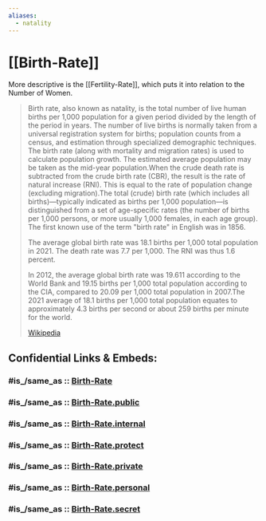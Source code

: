 ```yaml
---
aliases:
  - natality
---
```


# [[Birth-Rate]] 

More descriptive is the [[Fertility-Rate]], which puts it into relation to the Number of Women. 

> Birth rate, also known as natality, is the total number of live human births per 1,000 population for a given period divided by the length of the period in years. The number of live births is normally taken from a universal registration system for births; population counts from a census, and estimation through specialized demographic techniques. The birth rate (along with mortality and migration rates) is used to calculate population growth. The estimated average population may be taken as the mid-year population.When the crude death rate is subtracted from the crude birth rate (CBR), the result is the rate of natural increase (RNI). This is equal to the rate of population change (excluding migration).The total (crude) birth rate (which includes all births)—typically indicated as births per 1,000 population—is distinguished from a set of age-specific rates (the number of births per 1,000 persons, or more usually 1,000 females, in each age group). The first known use of the term "birth rate" in English was in 1856.
>
> The average global birth rate was 18.1 births per 1,000 total population in 2021. The death rate was 7.7 per 1,000. The RNI was thus 1.6 percent.
>
> In 2012, the average global birth rate was 19.611 according to the World Bank and 19.15 births per 1,000 total population according to the CIA, compared to 20.09 per 1,000 total population in 2007.The 2021 average of 18.1 births per 1,000 total population equates to approximately 4.3 births per second or about 259 births per minute for the world.
>
> [Wikipedia](https://en.wikipedia.org/wiki/Birth%20rate)


## Confidential Links & Embeds: 

### #is_/same_as :: [Birth-Rate](/_Standards/Earth/Continent/Asia/Asia~East/Birth-Rate.md) 

### #is_/same_as :: [Birth-Rate.public](/_public/Earth/Continent/Asia/Asia~East/Birth-Rate.public.md) 

### #is_/same_as :: [Birth-Rate.internal](/_internal/Earth/Continent/Asia/Asia~East/Birth-Rate.internal.md) 

### #is_/same_as :: [Birth-Rate.protect](/_protect/Earth/Continent/Asia/Asia~East/Birth-Rate.protect.md) 

### #is_/same_as :: [Birth-Rate.private](/_private/Earth/Continent/Asia/Asia~East/Birth-Rate.private.md) 

### #is_/same_as :: [Birth-Rate.personal](/_personal/Earth/Continent/Asia/Asia~East/Birth-Rate.personal.md) 

### #is_/same_as :: [Birth-Rate.secret](/_secret/Earth/Continent/Asia/Asia~East/Birth-Rate.secret.md)

